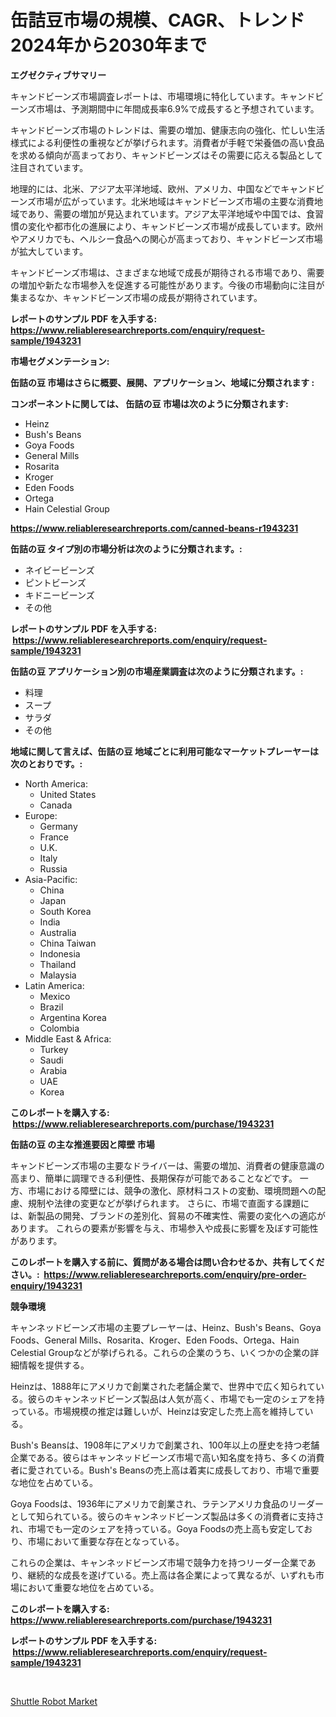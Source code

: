 <p><h1>缶詰豆市場の規模、CAGR、トレンド 2024年から2030年まで</h1></p><p><strong>エグゼクティブサマリー</strong></p>
<p><p>キャンドビーンズ市場調査レポートは、市場環境に特化しています。キャンドビーンズ市場は、予測期間中に年間成長率6.9%で成長すると予想されています。</p><p>キャンドビーンズ市場のトレンドは、需要の増加、健康志向の強化、忙しい生活様式による利便性の重視などが挙げられます。消費者が手軽で栄養価の高い食品を求める傾向が高まっており、キャンドビーンズはその需要に応える製品として注目されています。</p><p>地理的には、北米、アジア太平洋地域、欧州、アメリカ、中国などでキャンドビーンズ市場が広がっています。北米地域はキャンドビーンズ市場の主要な消費地域であり、需要の増加が見込まれています。アジア太平洋地域や中国では、食習慣の変化や都市化の進展により、キャンドビーンズ市場が成長しています。欧州やアメリカでも、ヘルシー食品への関心が高まっており、キャンドビーンズ市場が拡大しています。</p><p>キャンドビーンズ市場は、さまざまな地域で成長が期待される市場であり、需要の増加や新たな市場参入を促進する可能性があります。今後の市場動向に注目が集まるなか、キャンドビーンズ市場の成長が期待されています。</p></p>
<p><strong>レポートのサンプル PDF を入手する: <a href="https://www.reliableresearchreports.com/enquiry/request-sample/1943231">https://www.reliableresearchreports.com/enquiry/request-sample/1943231</a></strong></p>
<p><strong>市場セグメンテーション:</strong></p>
<p><strong> 缶詰の豆 市場はさらに概要、展開、アプリケーション、地域に分類されます :</strong></p>
<p><strong>コンポーネントに関しては、 缶詰の豆 市場は次のように分類されます: &nbsp;</strong></p>
<p><ul><li>Heinz</li><li>Bush's Beans</li><li>Goya Foods</li><li>General Mills</li><li>Rosarita</li><li>Kroger</li><li>Eden Foods</li><li>Ortega</li><li>Hain Celestial Group</li></ul></p>
<p><strong><a href="https://www.reliableresearchreports.com/canned-beans-r1943231">https://www.reliableresearchreports.com/canned-beans-r1943231</a></strong></p>
<p><strong> 缶詰の豆 タイプ別の市場分析は次のように分類されます。:</strong></p>
<p><ul><li>ネイビービーンズ</li><li>ピントビーンズ</li><li>キドニービーンズ</li><li>その他</li></ul></p>
<p><strong>レポートのサンプル PDF を入手する: &nbsp;<a href="https://www.reliableresearchreports.com/enquiry/request-sample/1943231">https://www.reliableresearchreports.com/enquiry/request-sample/1943231</a></strong></p>
<p><strong> 缶詰の豆 アプリケーション別の市場産業調査は次のように分類されます。:</strong></p>
<p><ul><li>料理</li><li>スープ</li><li>サラダ</li><li>その他</li></ul></p>
<p><strong>地域に関して言えば、缶詰の豆 地域ごとに利用可能なマーケットプレーヤーは次のとおりです。:</strong></p>
<p><ul>
    <li>
        North America:
        <ul>
            <li>United States</li>
            <li>Canada</li>
        </ul>
    </li>
    <li>
        Europe:
        <ul>
            <li>Germany</li>
            <li>France</li>
            <li>U.K.</li>
            <li>Italy</li>
            <li>Russia</li>
        </ul>
    </li>
    <li>
        Asia-Pacific:
        <ul>
            <li>China</li>
            <li>Japan</li>
            <li>South Korea</li>
            <li>India</li>
            <li>Australia</li>
            <li>China Taiwan</li>
            <li>Indonesia</li>
            <li>Thailand</li>
            <li>Malaysia</li>
        </ul>
    </li>
    <li>
        Latin America:
        <ul>
            <li>Mexico</li>
            <li>Brazil</li>
            <li>Argentina Korea</li>
            <li>Colombia</li>
        </ul>
    </li>
    <li>
        Middle East & Africa:
        <ul>
            <li>Turkey</li>
            <li>Saudi</li>
            <li>Arabia</li>
            <li>UAE</li>
            <li>Korea</li>
        </ul>
    </li>
    </ul></p>
<p><strong>このレポートを購入する: &nbsp;<a href="https://www.reliableresearchreports.com/purchase/1943231">https://www.reliableresearchreports.com/purchase/1943231</a></strong></p>
<p><strong>缶詰の豆 の主な推進要因と障壁 市場</strong></p>
<p><p>キャンドビーンズ市場の主要なドライバーは、需要の増加、消費者の健康意識の高まり、簡単に調理できる利便性、長期保存が可能であることなどです。 一方、市場における障壁には、競争の激化、原材料コストの変動、環境問題への配慮、規制や法律の変更などが挙げられます。 さらに、市場で直面する課題には、新製品の開発、ブランドの差別化、貿易の不確実性、需要の変化への適応があります。 これらの要素が影響を与え、市場参入や成長に影響を及ぼす可能性があります。</p></p>
<p><strong>このレポートを購入する前に、質問がある場合は問い合わせるか、共有してください。:&nbsp; <a href="https://www.reliableresearchreports.com/enquiry/pre-order-enquiry/1943231">https://www.reliableresearchreports.com/enquiry/pre-order-enquiry/1943231</a></strong></p>
<p><strong>競争環境</strong></p>
<p><p>キャンネッドビーンズ市場の主要プレーヤーは、Heinz、Bush's Beans、Goya Foods、General Mills、Rosarita、Kroger、Eden Foods、Ortega、Hain Celestial Groupなどが挙げられる。これらの企業のうち、いくつかの企業の詳細情報を提供する。</p><p>Heinzは、1888年にアメリカで創業された老舗企業で、世界中で広く知られている。彼らのキャンネッドビーンズ製品は人気が高く、市場でも一定のシェアを持っている。市場規模の推定は難しいが、Heinzは安定した売上高を維持している。</p><p>Bush's Beansは、1908年にアメリカで創業され、100年以上の歴史を持つ老舗企業である。彼らはキャンネッドビーンズ市場で高い知名度を持ち、多くの消費者に愛されている。Bush's Beansの売上高は着実に成長しており、市場で重要な地位を占めている。</p><p>Goya Foodsは、1936年にアメリカで創業され、ラテンアメリカ食品のリーダーとして知られている。彼らのキャンネッドビーンズ製品は多くの消費者に支持され、市場でも一定のシェアを持っている。Goya Foodsの売上高も安定しており、市場において重要な存在となっている。</p><p>これらの企業は、キャンネッドビーンズ市場で競争力を持つリーダー企業であり、継続的な成長を遂げている。売上高は各企業によって異なるが、いずれも市場において重要な地位を占めている。</p></p>
<p><strong>このレポートを購入する: &nbsp; <a href="https://www.reliableresearchreports.com/purchase/1943231">https://www.reliableresearchreports.com/purchase/1943231</a></strong></p>
<p><strong>レポートのサンプル PDF を入手する: &nbsp;<a href="https://www.reliableresearchreports.com/enquiry/request-sample/1943231">https://www.reliableresearchreports.com/enquiry/request-sample/1943231</a></strong><strong></strong></p>
<p>&nbsp;</p>
<p><p><a href="https://github.com/dimitrishawkinswaynenp91rgz/Market-Research-Report-List-2/blob/main/shuttle-robot-market.md">Shuttle Robot Market</a></p></p>